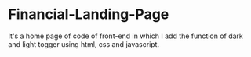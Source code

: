 # Financial-Landing-Page
It's a home page of code of front-end in which I add the function of dark and light togger using html, css and javascript.
